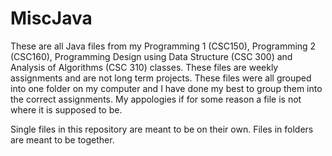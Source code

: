 # MiscJava

These are all Java files from my Programming 1 (CSC150), Programming 2 (CSC160), Programming Design using Data Structure (CSC 300) and Analysis of Algorithms (CSC 310) classes.
These files are weekly assignments and are not long term projects.
These files were all grouped into one folder on my computer and I have done my best to group them into the correct assignments. My appologies if for some reason a file is not where it is supposed to be.

Single files in this repository are meant to be on their own. Files in folders are meant to be together.
